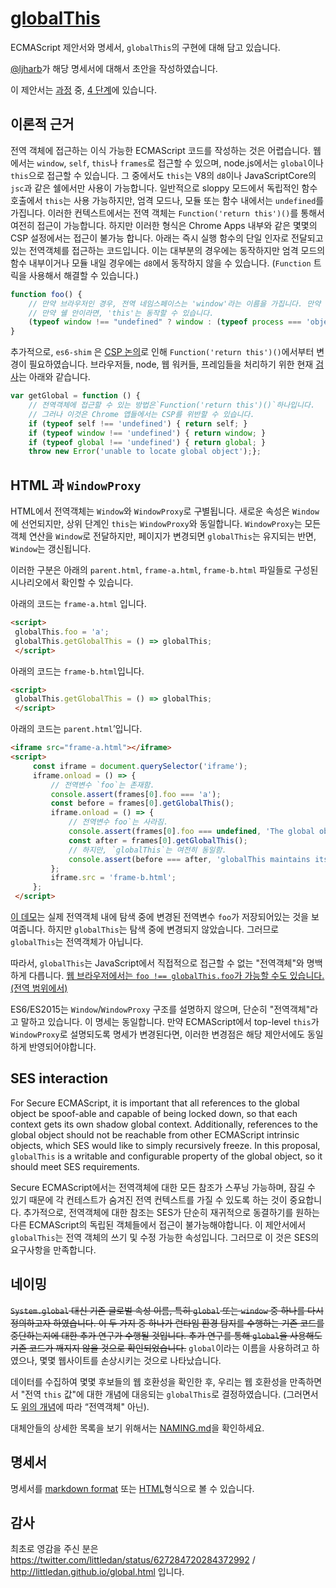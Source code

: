 # [globalThis](https://www.npmjs.com/package/globalthis)

ECMAScript 제안서와 명세서, `globalThis`의 구현에 대해 담고 있습니다.

[@ljharb](https://github.com/ljharb)가 해당 명세서에 대해서 초안을 작성하였습니다.

이 제안서는 [과정](https://tc39.github.io/process-document/) 중, [4 단계](https://github.com/tc39/ecma262)에 있습니다.

## 이론적 근거
전역 객체에 접근하는 이식 가능한 ECMAScript 코드를 작성하는 것은 어렵습니다. 웹에서는  `window`, `self`, `this`나 `frames`로 접근할 수 있으며,  node.js에서는 `global`이나`this`으로 접근할 수 있습니다. 그 중에서도 `this`는 V8의 `d8`이나 JavaScriptCore의`jsc`과 같은 쉘에서만 사용이 가능합니다. 일반적으로 sloppy 모드에서 독립적인 함수 호출에서 `this`는 사용 가능하지만, 엄격 모드나, 모듈 또는 함수 내에서는 `undefined`를 가집니다. 이러한 컨텍스트에서는 전역 객체는 `Function('return this')()`를 통해서 여전히 접근이 가능합니다. 하지만 이러한 형식은  Chrome Apps 내부와 같은 몇몇의 CSP 설정에서는 접근이 불가능 합니다. 아래는 즉시 실행 함수의 단일 인자로 전달되고 있는 전역객체를 접근하는 코드입니다. 이는 대부분의 경우에는 동작하지만  엄격 모드의 함수 내부이거나 모듈 내일 경우에는 `d8`에서 동작하지 않을 수 있습니다. (`Function` 트릭을 사용해서 해결할 수 있습니다.)

```js  
function foo() { 
	// 만약 브라우저인 경우, 전역 네임스페이스는 'window'라는 이름을 가집니다. 만약 node인 경우, 이름은 'global'입니다.
	// 만약 쉘 안이라면, 'this'는 동작할 수 있습니다.
	(typeof window !== "undefined" ? window : (typeof process === 'object' && typeof require === 'function' 			&& typeof global === 'object') ? global : this);
}
```  

추가적으로, `es6-shim` 은 [CSP 논의](https://github.com/paulmillr/es6-shim/issues/301)로 인해 `Function('return this')()`에서부터 변경이 필요하였습니다. 브라우저들, node, 웹 워커들, 프레임들을 처리하기 위한 현재 [검사](https://github.com/paulmillr/es6-shim/commit/2367e0953edd01ae9a5628e1f47cf14b0377a7d6)는 아래와 같습니다.
```js  
var getGlobal = function () {  
	// 전역객체에 접근할 수 있는 방법은`Function('return this')()`하나입니다.
	// 그러나 이것은 Chrome 앱들에서는 CSP를 위반할 수 있습니다.
	if (typeof self !== 'undefined') { return self; } 
	if (typeof window !== 'undefined') { return window; } 
	if (typeof global !== 'undefined') { return global; } 
	throw new Error('unable to locate global object');};  
```  

## HTML 과  `WindowProxy`

HTML에서 전역객체는 `Window`와 `WindowProxy`로 구별됩니다. 새로운 속성은 `Window`에 선언되지만, 상위 단계인 `this`는 `WindowProxy`와 동일합니다. `WindowProxy`는 모든 객체 연산을 `Window`로 전달하지만, 페이지가 변경되면 `globalThis`는 유지되는 반면,  `Window`는 갱신됩니다.

이러한 구분은 아래의 `parent.html`, `frame-a.html`, `frame-b.html` 파일들로 구성된 시나리오에서 확인할 수 있습니다.

아래의 코드는 `frame-a.html` 입니다.
```html  
<script>  
 globalThis.foo = 'a'; 
 globalThis.getGlobalThis = () => globalThis;
 </script>  
```  

아래의 코드는 `frame-b.html`입니다.
```html  
<script>  
 globalThis.getGlobalThis = () => globalThis;
 </script>  
```  

아래의 코드는 `parent.html`’입니다.
```html  
<iframe src="frame-a.html"></iframe>  
<script>  
	 const iframe = document.querySelector('iframe'); 
	 iframe.onload = () => { 
		 // 전역변수 `foo`는 존재함. 
		 console.assert(frames[0].foo === 'a'); 
		 const before = frames[0].getGlobalThis(); 
		 iframe.onload = () => { 
			 // 전역변수 foo`는 사라짐. 
			 console.assert(frames[0].foo === undefined, 'The global object changes during navigation'); 
			 const after = frames[0].getGlobalThis(); 
			 // 하지만, `globalThis`는 여전히 동일함.
			 console.assert(before === after, 'globalThis maintains its identity during navigation'); 
		 }; 
		 iframe.src = 'frame-b.html'; 
	 };
 </script>  
```  

[이 데모](https://bead-pancake.glitch.me/)는 실제 전역객체 내에 탐색 중에 변경된 전역변수 `foo`가 저장되어있는 것을 보여줍니다. 하지만 `globalThis`는 탐색 중에 변경되지 않았습니다. 그러므로 `globalThis`는 전역객체가 아닙니다.

따라서, `globalThis`는 JavaScript에서 직접적으로 접근할 수 없는 "전역객체"와 명백하게 다릅니다. [웹 브라우저에서는 `foo !== globalThis.foo`가 가능할 수도 있습니다.(전역 범위에서)](https://concise-walker.glitch.me/)

ES6/ES2015는 `Window`/`WindowProxy` 구조를 설명하지 않으며, 단순히 "전역객체"라고 말하고 있습니다. 이 명세는 동일합니다. 만약 ECMAScript에서 top-level `this`가 `WindowProxy`로 설명되도록 명세가 변경된다면, 이러한 변경점은 해당 제안서에도 동일하게 반영되어야합니다.

## SES interaction

For Secure ECMAScript, it is important that all references to the global object be spoof-able and capable of being locked down, so that each context gets its own shadow global context. Additionally, references to the global object should not be reachable from other ECMAScript intrinsic objects, which SES would like to simply recursively freeze. In this proposal, `globalThis` is a writable and configurable property of the global object, so it should meet SES requirements.

Secure ECMAScript에서는 전역객체에 대한 모든 참조가 스푸닝 가능하며, 잠길 수 있기 때문에 각 컨테스트가 숨겨진 전역 컨텍스트를 가질 수 있도록 하는 것이 중요합니다. 추가적으로, 전역객체에 대한 참조는 SES가 단순히 재귀적으로 동결하기를 원하는 다른 ECMAScript의 독립된 객체들에서 접근이 불가능해야합니다. 이 제안서에서 `globalThis`는 전역 객체의 쓰기 및 수정 가능한 속성입니다. 그러므로 이 것은 SES의 요구사항을 만족합니다.


## 네이밍

~~`System.global` 대신 기존 글로벌 속성 이름, 특히 `global` 또는 `window` 중 하나를 다시 정의하고자 하였습니다. 이 두 가지 중 하나가 런타임 환경 탐지를 수행하는 기존 코드를 중단하는지에 대한 추가 연구가 수행될 것입니다. 추가 연구를 통해 `global`을 사용해도 기존 코드가 깨지지 않을 것으로 확인되었습니다.~~
`global`이라는 이름을 사용하려고 하였으나, 몇몇 웹사이트를 손상시키는 것으로 나타났습니다.

데이터를 수집하여 몇몇 후보들의 웹 호환성을 확인한 후, 우리는 웹 호환성을 만족하면서 "전역 `this` 값"에 대한 개념에 대응되는 `globalThis`로 결정하였습니다. (그러면서도 [위의 개념](https://github.com/tc39/proposal-global#html-and-the-windowproxy)에 따라 “전역객체" 아닌).

대체안들의 상세한 목록을 보기 위해서는 [NAMING.md](NAMING.md)을 확인하세요.

## 명세서
명세서를 [markdown format](spec.md) 또는 [HTML](http://tc39.github.io/proposal-global/)형식으로 볼 수 있습니다.

## 감사
최초로 영감을 주신 분은 https://twitter.com/littledan/status/627284720284372992 / http://littledan.github.io/global.html 입니다.
